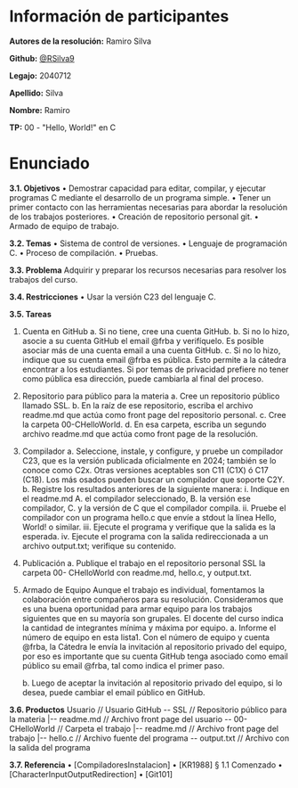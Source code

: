 # Información de participantes

**Autores de la resolución:** Ramiro Silva

**Github:** [@RSilva9](https://github.com/RSilva9)

**Legajo:** 2040712

**Apellido:** Silva

**Nombre:** Ramiro

**TP:** 00 - "Hello, World!" en C

# Enunciado

**3.1. Objetivos**
	• Demostrar capacidad para editar, compilar, y ejecutar programas C mediante
	el desarrollo de un programa simple.
	• Tener un primer contacto con las herramientas necesarias para abordar la
	resolución de los trabajos posteriores.
	• Creación de repositorio personal git.
	• Armado de equipo de trabajo.

**3.2. Temas**
	• Sistema de control de versiones.
	• Lenguaje de programación C.
	• Proceso de compilación.
	• Pruebas.

**3.3. Problema**
	Adquirir y preparar los recursos necesarias para resolver los trabajos del curso.

**3.4. Restricciones**
	• Usar la versión C23 del lenguaje C.

**3.5. Tareas**
1. Cuenta en GitHub
	a. Si no tiene, cree una cuenta GitHub.
	b. Si no lo hizo, asocie a su cuenta GitHub el email @frba y verifíquelo. Es
	posible asociar más de una cuenta email a una cuenta GitHub.
	c. Si no lo hizo, indique que su cuenta email @frba es pública. Esto permite
	a la cátedra encontrar a los estudiantes. Si por temas de privacidad
	prefiere no tener como pública esa dirección, puede cambiarla al final del
	proceso.

2. Repositorio para público para la materia
a. Cree un repositorio público llamado SSL.
b. En la raíz de ese repositorio, escriba el archivo readme.md que actúa como
front page del repositorio personal.
c. Cree la carpeta 00-CHelloWorld.
d. En esa carpeta, escriba un segundo archivo readme.md que actúa como
front page de la resolución.

3. Compilador
a. Seleccione, instale, y configure, y pruebe un compilador C23, que es la
versión publicada oficialmente en 2024; también se lo conoce como C2x.
Otras versiones aceptables son C11 (C1X) ó C17 (C18).
Los más osados pueden buscar un compilador que soporte C2Y.
b. Registre los resultados anteriores de la siguiente manera:
	i. Indique en el readme.md
		A. el compilador seleccionado,
		B. la versión ese compilador,
		C. y la versión de C que el compilador compila.
	ii. Pruebe el compilador con un programa hello.c que envíe a stdout la línea Hello, World! o similar.
	iii. Ejecute el programa y verifique que la salida es la esperada.
	iv. Ejecute el programa con la salida redireccionada a un archivo output.txt; verifique su contenido.
	
4. Publicación
a. Publique el trabajo en el repositorio personal SSL la carpeta 00- CHelloWorld con readme.md, hello.c, y output.txt.

5. Armado de Equipo
Aunque el trabajo es individual, fomentamos la colaboración entre
compañeros para su resolución. Consideramos que es una buena
oportunidad para armar equipo para los trabajos siguientes que en su mayoría
son grupales. El docente del curso indica la cantidad de integrantes mínima
y máxima por equipo.
	a. Informe el número de equipo en esta lista1.
	Con el número de equipo y cuenta @frba, la Cátedra le envía la invitación
	al repositorio privado del equipo, por eso es importante que su cuenta
	GitHub tenga asociado como email público su email @frba, tal como indica
	el primer paso.
	
	b. Luego de aceptar la invitación al repositorio privado del equipo, si lo desea,
	puede cambiar el email público en GitHub.

**3.6. Productos**
	Usuario // Usuario GitHub
	 -- SSL // Repositorio público para la materia
	   |-- readme.md // Archivo front page del usuario
	    -- 00-CHelloWorld // Carpeta el trabajo
	     |-- readme.md // Archivo front page del trabajo
	     |-- hello.c // Archivo fuente del programa
	      -- output.txt // Archivo con la salida del programa
 
**3.7. Referencia**
	• [CompiladoresInstalacion]
	• [KR1988] § 1.1 Comenzado
	• [CharacterInputOutputRedirection]
	• [Git101]
